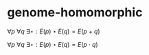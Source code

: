 # genome-homomorphic

$∀p \ ∀q \ ∃⋆: E(p) ⋆ E(q) = E(p + q)$

$∀p \ ∀q \ ∃⋆: E(p) ⋆ E(q) = E(p \cdot q)$